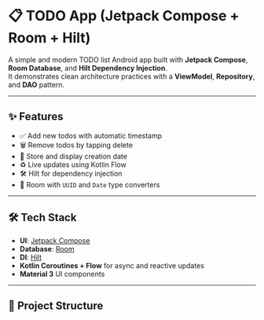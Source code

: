 # 📋 TODO App (Jetpack Compose + Room + Hilt)

A simple and modern TODO list Android app built with **Jetpack Compose**, **Room Database**, and **Hilt Dependency Injection**.  
It demonstrates clean architecture practices with a **ViewModel**, **Repository**, and **DAO** pattern.

---

## ✨ Features

- ✅ Add new todos with automatic timestamp  
- 🗑 Remove todos by tapping delete  
- 📅 Store and display creation date  
- ♻️ Live updates using Kotlin Flow  
- 🛠 Hilt for dependency injection  
- 💾 Room with `UUID` and `Date` type converters

---

## 🛠 Tech Stack

- **UI**: [Jetpack Compose](https://developer.android.com/jetpack/compose)
- **Database**: [Room](https://developer.android.com/training/data-storage/room)
- **DI**: [Hilt](https://developer.android.com/training/dependency-injection/hilt-android)
- **Kotlin Coroutines + Flow** for async and reactive updates
- **Material 3** UI components

---

## 📂 Project Structure

